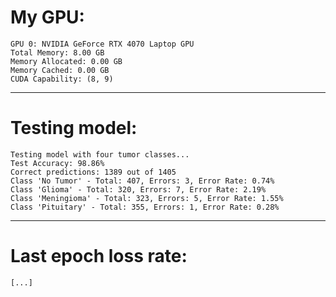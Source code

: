 # My GPU:
```
GPU 0: NVIDIA GeForce RTX 4070 Laptop GPU
Total Memory: 8.00 GB
Memory Allocated: 0.00 GB
Memory Cached: 0.00 GB
CUDA Capability: (8, 9)
```

---

# Testing model:
```
Testing model with four tumor classes...
Test Accuracy: 98.86%
Correct predictions: 1389 out of 1405
Class 'No Tumor' - Total: 407, Errors: 3, Error Rate: 0.74%
Class 'Glioma' - Total: 320, Errors: 7, Error Rate: 2.19%
Class 'Meningioma' - Total: 323, Errors: 5, Error Rate: 1.55%
Class 'Pituitary' - Total: 355, Errors: 1, Error Rate: 0.28%
```

---

# Last epoch loss rate:
```
[...]
```